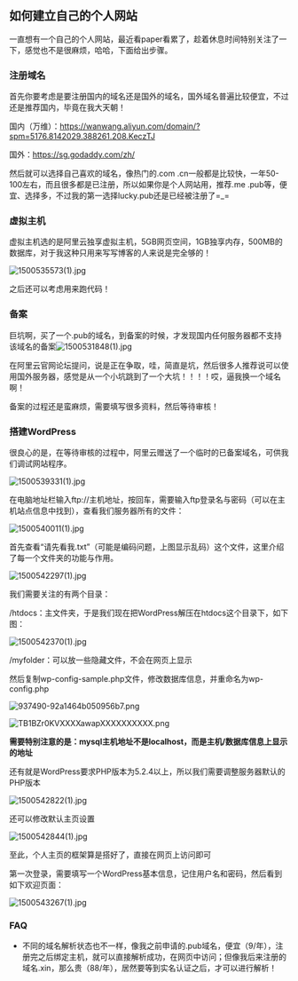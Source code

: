 ## 如何建立自己的个人网站

一直想有一个自己的个人网站，最近看paper看累了，趁着休息时间特别关注了一下，感觉也不是很麻烦，哈哈，下面给出步骤。

### 注册域名

首先你要考虑是要注册国内的域名还是国外的域名，国外域名普遍比较便宜，不过还是推荐国内，毕竟在我大天朝！

国内（万维）：https://wanwang.aliyun.com/domain/?spm=5176.8142029.388261.208.KeczTJ

国外：https://sg.godaddy.com/zh/

然后就可以选择自己喜欢的域名，像热门的.com .cn一般都是比较快，一年50-100左右，而且很多都是已注册，所以如果你是个人网站用，推荐.me .pub等，便宜、选择多，不过我的第一选择lucky.pub还是已经被注册了=_=

### 虚拟主机

虚拟主机选的是阿里云独享虚拟主机，5GB网页空间，1GB独享内存，500MB的数据库，对于我这种只用来写写博客的人来说是完全够的！

![1500535573(1).jpg](https://github.com/ChaoZeyi/myWebsite/blob/master/pics/1500535573(1).jpg?raw=true)

之后还可以考虑用来跑代码！

### 备案

巨坑啊，买了一个.pub的域名，到备案的时候，才发现国内任何服务器都不支持该域名的备案![1500531848(1).jpg](https://github.com/ChaoZeyi/myWebsite/blob/master/pics/1500531848(1).jpg?raw=true)

在阿里云官网论坛提问，说是正在争取，哇，简直是坑，然后很多人推荐说可以使用国外服务器，感觉是从一个小坑跳到了一个大坑！！！！哎，逼我换一个域名啊！

备案的过程还是蛮麻烦，需要填写很多资料，然后等待审核！

### 搭建WordPress

很良心的是，在等待审核的过程中，阿里云赠送了一个临时的已备案域名，可供我们调试网站程序。

![1500539331(1).jpg](https://github.com/ChaoZeyi/myWebsite/blob/master/pics/1500539331(1).jpg?raw=true)

在电脑地址栏输入ftp://主机地址，按回车，需要输入ftp登录名与密码（可以在主机站点信息中找到），查看我们服务器所有的文件：

![1500540011(1).jpg](https://github.com/ChaoZeyi/myWebsite/blob/master/pics/1500540011(1).jpg?raw=true)

首先查看“请先看我.txt”（可能是编码问题，上图显示乱码）这个文件，这里介绍了每一个文件夹的功能与作用。

![1500542297(1).jpg](https://github.com/ChaoZeyi/myWebsite/blob/master/pics/1500542297(1).jpg?raw=true)

我们需要关注的有两个目录：

/htdocs：主文件夹，于是我们现在把WordPress解压在htdocs这个目录下，如下图：

![1500542370(1).jpg](https://github.com/ChaoZeyi/myWebsite/blob/master/pics/1500542370(1).jpg?raw=true)

/myfolder：可以放一些隐藏文件，不会在网页上显示

然后复制wp-config-sample.php文件，修改数据库信息，并重命名为wp-config.php

![937490-92a1464b050956b7.png](https://github.com/ChaoZeyi/myWebsite/blob/master/pics/937490-92a1464b050956b7.png?raw=true)

![TB1BZr0KVXXXXawapXXXXXXXXXX.png](https://github.com/ChaoZeyi/myWebsite/blob/master/pics/TB1BZr0KVXXXXawapXXXXXXXXXX.png?raw=true)

**需要特别注意的是：mysql主机地址不是localhost，而是主机/数据库信息上显示的地址**

还有就是WordPress要求PHP版本为5.2.4以上，所以我们需要调整服务器默认的PHP版本

![1500542822(1).jpg](https://github.com/ChaoZeyi/myWebsite/blob/master/pics/1500542822(1).jpg?raw=true)

还可以修改默认主页设置

![1500542844(1).jpg](https://github.com/ChaoZeyi/myWebsite/blob/master/pics/1500542844(1).jpg?raw=true)

至此，个人主页的框架算是搭好了，直接在网页上访问即可

第一次登录，需要填写一个WordPress基本信息，记住用户名和密码，然后看到如下欢迎页面：

![1500543267(1).jpg](https://github.com/ChaoZeyi/myWebsite/blob/master/pics/1500543267(1).jpg?raw=true)

### FAQ

- 不同的域名解析状态也不一样，像我之前申请的.pub域名，便宜（9/年），注册完之后绑定主机，就可以直接解析成功，在网页中访问；但像我后来注册的域名.xin，那么贵（88/年），居然要等到实名认证之后，才可以进行解析！

  ​

